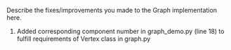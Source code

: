 Describe the fixes/improvements you made to the Graph implementation here.

1. Added corresponding component number in graph_demo.py (line 18) to fulfill requirements of Vertex class in graph.py 
